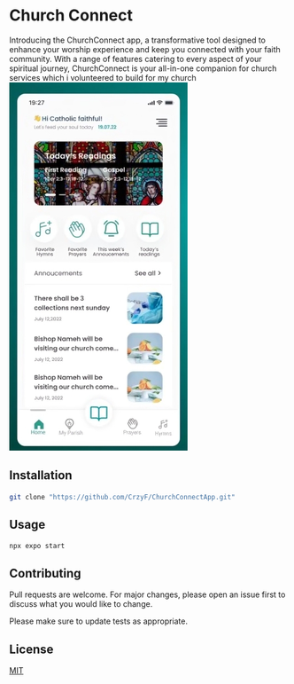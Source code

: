 # Church Connect

Introducing the ChurchConnect app, a transformative tool designed to enhance your worship experience and keep you connected with your faith community. With a range of features catering to every aspect of your spiritual journey, ChurchConnect is your all-in-one companion for church services which i volunteered to build for my church
![app screenshot](https://github.com/CrzyF/ChurchConnectApp/blob/main/assets/preview.png)

## Installation

```bash
git clone "https://github.com/CrzyF/ChurchConnectApp.git"
```

## Usage

```React Native
npx expo start

```

## Contributing

Pull requests are welcome. For major changes, please open an issue first
to discuss what you would like to change.

Please make sure to update tests as appropriate.

## License

[MIT](https://choosealicense.com/licenses/mit/)
